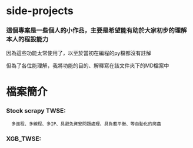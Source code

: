 # side-projects
### 這個專案是一些個人的小作品，主要是希望能有助於大家初步的理解本人的程設能力
因為這些功能太常使用了，以至於當初在編程的py檔都沒有註解

但為了各位能理解，我將功能的目的、解釋寫在該文件夾下的MD檔案中


# 檔案簡介
### Stock scrapy TWSE: 
      多進程、多線程、多IP、具避免資安問題處理、具負載平衡、等自動化的爬蟲

### XGB_TWSE: 
      
